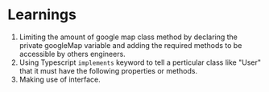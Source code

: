 # Learnings
1. Limiting the amount of google map class method by declaring the private googleMap variable and adding the required methods to be accessible by others engineers.
2. Using Typescript `implements` keyword to tell a perticular class like "User" that it must have the following properties or methods.
3. Making use of interface.
